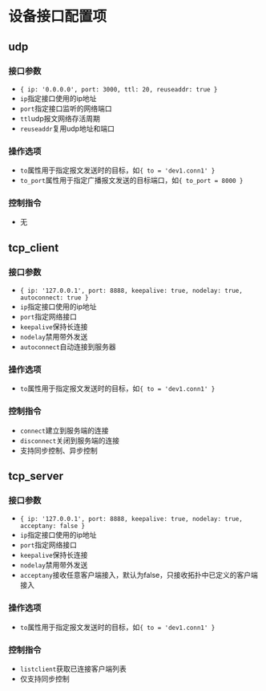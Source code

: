 # 设备接口配置项


## udp

### 接口参数
+ `{ ip: '0.0.0.0', port: 3000, ttl: 20, reuseaddr: true } `
+ `ip`指定接口使用的ip地址
+ `port`指定接口监听的网络端口
+ `ttl`udp报文网络存活周期
+ `reuseaddr`复用udp地址和端口

### 操作选项
+ `to`属性用于指定报文发送时的目标，如`{ to = 'dev1.conn1' }`
+ `to_port`属性用于指定广播报文发送的目标端口，如`{ to_port = 8000 }`

### 控制指令
+ 无

## tcp_client

### 接口参数

+ `{ ip: '127.0.0.1', port: 8888, keepalive: true, nodelay: true, autoconnect: true }`
+ `ip`指定接口使用的ip地址
+ `port`指定网络接口
+ `keepalive`保持长连接
+ `nodelay`禁用带外发送
+ `autoconnect`自动连接到服务器

### 操作选项
+ `to`属性用于指定报文发送时的目标，如`{ to = 'dev1.conn1' }`

### 控制指令
+ `connect`建立到服务端的连接
+ `disconnect`关闭到服务端的连接
+ 支持同步控制、异步控制


## tcp_server

### 接口参数

+ `{ ip: '127.0.0.1', port: 8888, keepalive: true, nodelay: true, acceptany: false }`
+ `ip`指定接口使用的ip地址
+ `port`指定网络接口
+ `keepalive`保持长连接
+ `nodelay`禁用带外发送
+ `acceptany`接收任意客户端接入，默认为false，只接收拓扑中已定义的客户端接入

### 操作选项
+ `to`属性用于指定报文发送时的目标，如`{ to = 'dev1.conn1' }`

### 控制指令
+ `listclient`获取已连接客户端列表
+ 仅支持同步控制

